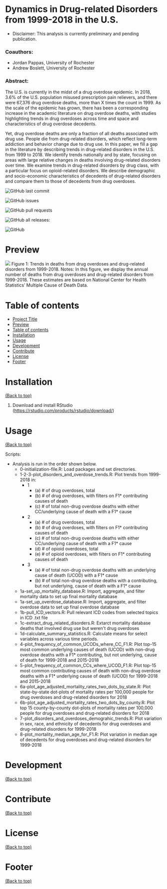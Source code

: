 # Dynamics in Drug-related Disorders from 1999-2018 in the U.S.
* Disclaimer: This analysis is currently preliminary and pending publication.

### Coauthors:
- Jordan Pappas, University of Rochester
- Andrew Boslett, University of Rochester

### Abstract:
The U.S. is currently in the midst of a drug overdose epidemic. In 2018, 3.6% of the U.S. population misused prescription pain relievers, and there were 67,376 drug overdose deaths, more than X times the count in 1999. As the scale of the epidemic has grown, there has been a corresponding increase in the academic literature on drug overdose deaths, with studies highlighting trends in drug overdoses across time and space and characteristics of drug overdose decedents.

Yet, drug overdose deaths are only a fraction of all deaths associated with drug use. People die from drug-related disorders, which reflect long-term addiction and behavior change due to drug use. In this paper, we fill a gap in the literature by describing trends in drug-related disorders in the U.S. from 1999 to 2018. We identify trends nationally and by state, focusing on areas with large relative changes in deaths involving drug-related disorders over time. We examine trends in drug-related disorders by drug class, with a particular focus on opioid-related disorders. We describe demographic and socio-economic characteristics of decedents of drug-related disorders and compare them to those of decedents from drug overdoses.



![GitHub last commit](https://img.shields.io/github/last-commit/jordanjpappas/Opioid_Dynamics)

![GitHub issues](https://img.shields.io/github/issues-raw/jordanjpappas/Opioid_Dynamics)

![GitHub pull requests](https://img.shields.io/github/issues-pr/jordanjpappas/Opioid_Dynamics)

![GitHub all releases](https://img.shields.io/github/downloads/jordanjpappas/Opioid_Dynamics/total):

![GitHub](https://img.shields.io/github/license/jordanjpappas/Opioid_Dynamics)



# Preview

![](https://github.com/jordanjpappas/Portfolio/blob/master/images/OP-overdose_and_disorder_trends.png)
Figure 1: Trends in deaths from drug overdoses and drug-related disorders from 1999-2018. Notes: In this figure, we display the annual number of deaths from drug overdoses and drug-related disorders from 1999-2018. These estimates are based on National Center for Health Statistics’ Multiple Cause of Death Data.



# Table of contents

- [Project Title](#project-title)
- [Preview](#preview)
- [Table of contents](#table-of-contents)
- [Installation](#installation)
- [Usage](#usage)
- [Development](#development)
- [Contribute](#contribute)
- [License](#license)
- [Footer](#footer)



# Installation
[(Back to top)](#table-of-contents)

1. Download and install RStudio (https://rstudio.com/products/rstudio/download/)



# Usage
[(Back to top)](#table-of-contents)


Scripts:
* Analysis is run in the order shown below.
  - 0-initialization-file.R: Load packages and set directories.
  - 1-2-3-plot_disorders_and_overdose_trends.R: Plot trends from 1999-2018 in:
    - 1
      - (a) # of drug overdoses, total
      - (b) # of drug overdoses, with filters on F1* contributing causes of death
      - (c) # of total non-drug overdose deaths with either CC/underlying cause of death with a F1* cause
    - 2
      - (a) # of drug overdoses, total
      - (b) # of drug overdoses, with filters on F1* contributing causes of death
      - (c) # of total non-drug overdose deaths with either CC/underlying cause of death with a F1* cause
      - (d) # of opioid overdoses, total
      - (e) # of opioid overdoses, with filters on F1* contributing causes of death
    - 3
      - (a) # of total non-drug overdose deaths with an underlying cause of death (UCOD) with a F1* cause
      - (b) # of total non-drug overdose deaths with a contributing, but not underlying, cause of death with a F1* cause
  - 1a-set_up_mortality_database.R: Import, aggregate, and filter mortality data to set up final mortality database
  - 1a-set_up_overdose_database.R: Import, aggregate, and filter overdose data to set up final overdose database
  - 1b-pull_ICD_vectors.R: Pull relevant ICD codes from selected topics in ICD .txt file
  - 1c-extract_drug_related_disorders.R: Extarct mortality database deaths that involved drug use but weren't drug overdoses
  - 1d-calculate_summary_statistics.R: Calculate means for select variables across various time periods.
  - 4-plot_frequency_of_common_UCODs_where_CC_F1.R: Plot top-15 most common underlying causes of death (UCOD) with non-drug overdose deaths with a F1* contributing, but not underlying, cause of death for 1999-2018 and 2015-2018
  - 5-plot_frequency_of_common_CCs_where_UCOD_F1.R: Plot top-15 most common contributing causes of death with non-drug overdose deaths with a F1* underlying cause of death (UCOD) for 1999-2018 and 2015-2018
  - 6a-plot_age_adjusted_mortality_rates_two_dots_by_state.R: Plot state-by-state dot-plots of mortality rates per 100,000 people for drug overdoses and drug-related disorders for 2018
  - 6b-plot_age_adjusted_mortality_rates_two_dots_by_county.R: Plot top 15 county-by-county dot-plots of mortality rates per 100,000 people for drug overdoses and drug-related disorders for 2018
  - 7-plot_disorders_and_overdoses_demograhic_trends.R: Plot variation in sex, race, and ethnicity of decedents for drug overdoses and drug-related disorders for 1999-2018
  - 8-plot_mortality_median_age_for_F1.R: Plot variation in median age of decedents for drug overdoses and drug-related disorders for 1999-2018



# Development
[(Back to top)](#table-of-contents)



# Contribute
[(Back to top)](#table-of-contents)



# License
[(Back to top)](#table-of-contents)



# Footer
[(Back to top)](#table-of-contents)


